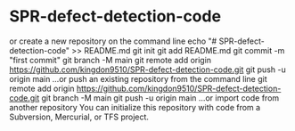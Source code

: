 # SPR-defect-detection-code
or create a new repository on the command line
echo "# SPR-defect-detection-code" >> README.md
git init
git add README.md
git commit -m "first commit"
git branch -M main
git remote add origin https://github.com/kingdon9510/SPR-defect-detection-code.git
git push -u origin main
…or push an existing repository from the command line
git remote add origin https://github.com/kingdon9510/SPR-defect-detection-code.git
git branch -M main
git push -u origin main
…or import code from another repository
You can initialize this repository with code from a Subversion, Mercurial, or TFS project.
